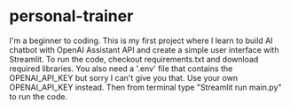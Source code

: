 # personal-trainer
I'm a beginner to coding. This is my first project where I learn to build AI chatbot with OpenAI Assistant API and create a simple user interface with Streamlit. To run the code, checkout requirements.txt and download required libraries. You also need a '.env' file that contains the OPENAI_API_KEY but sorry I can't give you that. Use your own OPENAI_API_KEY instead. Then from terminal type "Streamlit run main.py" to run the code.

